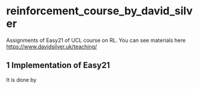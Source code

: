 # reinforcement_course_by_david_silver

Assignments of Easy21 of UCL course on RL. You can see materials here
https://www.davidsilver.uk/teaching/


## 1 Implementation of Easy21
It is done by 
